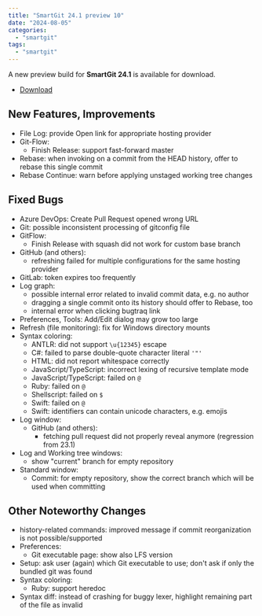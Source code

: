 ```yaml
---
title: "SmartGit 24.1 preview 10"
date: "2024-08-05"
categories: 
  - "smartgit"
tags: 
  - "smartgit"
---
```


A new preview build for **SmartGit 24.1** is available for download.

- [Download](https://www.syntevo.com/smartgit/preview)

## New Features, Improvements
- File Log: provide Open link for appropriate hosting provider
- Git-Flow:
	- Finish Release: support fast-forward master
- Rebase: when invoking on a commit from the HEAD history, offer to rebase this single commit
- Rebase Continue: warn before applying unstaged working tree changes

## Fixed Bugs
- Azure DevOps: Create Pull Request opened wrong URL
- Git: possible inconsistent processing of gitconfig file
- GitFlow:
	- Finish Release with squash did not work for custom base branch
- GitHub (and others):
	- refreshing failed for multiple configurations for the same hosting provider
- GitLab: token expires too frequently
- Log graph:
	- possible internal error related to invalid commit data, e.g. no author
	- dragging a single commit onto its history should offer to Rebase, too
	- internal error when clicking bugtraq link
- Preferences, Tools: Add/Edit dialog may grow too large
- Refresh (file monitoring): fix for Windows directory mounts
- Syntax coloring:
	- ANTLR: did not support `\u{12345}` escape
	- C#: failed to parse double-quote character literal `'"'`
	- HTML: did not report whitespace correctly
	- JavaScript/TypeScript: incorrect lexing of recursive template mode
	- JavaScript/TypeScript: failed on `@`
	- Ruby: failed on `@`
	- Shellscript: failed on `$`
	- Swift: failed on `@`
	- Swift: identifiers can contain unicode characters, e.g. emojis
- Log window:
	- GitHub (and others):
		- fetching pull request did not properly reveal anymore (regression from 23.1)
- Log and Working tree windows:
	- show "current" branch for empty repository
- Standard window:
	- Commit: for empty repository, show the correct branch which will be used when committing

## Other Noteworthy Changes
- history-related commands: improved message if commit reorganization is not possible/supported
- Preferences:
	- Git executable page: show also LFS version
- Setup: ask user (again) which Git executable to use; don't ask if only the bundled git was found
- Syntax coloring:
	- Ruby: support heredoc
- Syntax diff: instead of crashing for buggy lexer, highlight remaining part of the file as invalid
